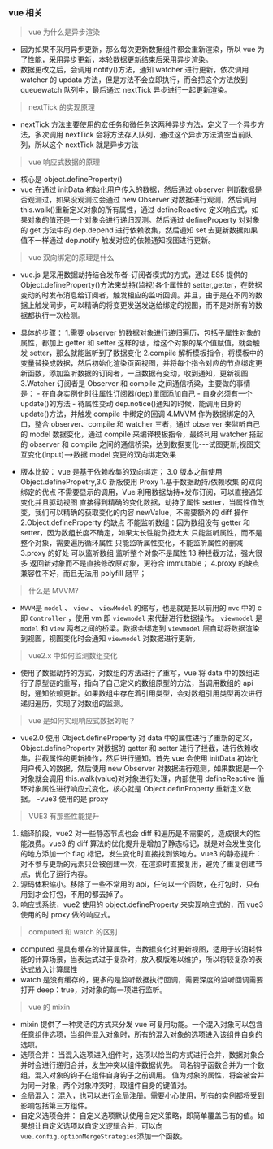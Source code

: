 ### vue 相关

> vue 为什么是异步渲染

- 因为如果不采用异步更新，那么每次更新数据组件都会重新渲染，所以 vue 为了性能，采用异步更新，本轮数据更新结束后采用异步渲染。
- 数据更改之后，会调用 notify()方法，通知 watcher 进行更新，依次调用 watcher 的 updata 方法，但是方法不会立即执行，而会把这个方法放到 queuewatch 队列中，最后通过 nextTick 异步进行一起更新渲染。

> nextTick 的实现原理

- nextTick 方法主要使用的宏任务和微任务这两种异步方法，定义了一个异步方法，多次调用 nextTick 会将方法存入队列，通过这个异步方法清空当前队列，所以这个 nextTick 就是异步方法

> vue 响应式数据的原理

- 核心是 object.defineProperty()
- vue 在通过 initData 初始化用户传入的数据，然后通过 observer 判断数据是否观测过，如果没观测过会通过 new Observer 对数据进行观测，然后调用 this.walk()重新定义对象的所有属性，通过 defineReactive 定义响应式，如果对象的值还是一个对象会进行递归观测。然后通过 defineProperty 对对象的 get 方法中的 dep.depend 进行依赖收集，然后通知 set 去更新数据如果值不一样通过 dep.notify 触发对应的依赖通知视图进行更新。

> vue 双向绑定的原理是什么

- vue.js 是采用数据劫持结合发布者-订阅者模式的方式，通过 ES5 提供的 Object.defineProperty()方法来劫持(监视)各个属性的 setter,getter，在数据变动的时发布消息给订阅者，触发相应的监听回调。并且，由于是在不同的数据上触发同步，可以精确的将变更发送发送给绑定的视图，而不是对所有的数据都执行一次检测。

- 具体的步骤： 1.需要 observer 的数据对象进行递归遍历，包括子属性对象的属性，都加上 getter 和 setter 这样的话，给这个对象的某个值赋值，就会触发 setter，那么就能监听到了数据变化
  2.compile 解析模板指令，将模板中的变量替换成数据，然后初始化渲染页面视图，并将每个指令对应的节点绑定更新函数，添加监听数据的订阅者，一旦数据有变动，收到通知，更新视图
  3.Watcher 订阅者是 Observer 和 compile 之间通信桥梁，主要做的事情是： - 在自身实例化时往属性订阅器(dep)里面添加自己 - 自身必须有一个 update()的方法 - 待属性变动 dep.notice()通知的时候，能调用自身的 update()方法，并触发 compile 中绑定的回调
  4.MVVM 作为数据绑定的入口，整合 observer、compile 和 watcher 三者，通过 observer 来监听自己的 model 数据变化，通过 compile 来编译模板指令，最终利用 watcher 搭起的 observer 和 compile 之间的通信桥梁，达到数据变化---试图更新;视图交互变化(input)-->数据 model 变更的双向绑定效果
- 版本比较： vue 是基于依赖收集的双向绑定； 3.0 版本之前使用 Object.definePropetry,3.0 新版使用 Proxy 1.基于数据劫持/依赖收集 的双向绑定的优点
  不需要显示的调用，Vue 利用数据劫持+发布订阅，可以直接通知变化并且驱动视图
  直接得到精确的变化数据，劫持了属性 setter，当属性值改变，我们可以精确的获取变化的内容 newValue，不需要额外的 diff 操作
  2.Object.defineProperty 的缺点
  不能监听数组：因为数组没有 getter 和 setter，因为数组长度不确定，如果太长性能负担太大
  只能监听属性，而不是整个对象，需要遍历循环属性
  只能监听属性变化，不能监听属性的删减
  3.proxy 的好处
  可以监听数组
  监听整个对象不是属性
  13 种拦截方法，强大很多
  返回新对象而不是直接修改原对象，更符合 immutable；
  4.proxy 的缺点
  兼容性不好，而且无法用 polyfill 磨平；

> 什么是 MVVM?

- `MVVM`是 `model` 、 `view` 、 `viewModel` 的缩写，也是就是把以前用的 `mvc` 中的 c 即 `Controller` ，使用 vm 即 `viewmodel` 来代替进行数据操作。 `viewmodel` 是 `model` 和 `view` 两者之间的桥梁。数据会绑定到 `viewmodel` 层自动将数据渲染到视图，视图变化时会通知 `viewmodel` 对数据进行更新。

> vue2.x 中如何监测数组变化

- 使用了数据劫持的方式，对数组的方法进行了重写，vue 将 data 中的数组进行了原型链的重写，指向了自己定义的数组原型的方法，当调用数组的 api 时，通知依赖更新。如果数组中存在着引用类型，会对数组引用类型再次进行递归遍历，实现了对数组的监测。

> vue 是如何实现响应式数据的呢？

- vue2.0 使用 Object.defineProperty 对 data 中的属性进行了重新的定义， Object.defineProperty 对数据的 getter 和 setter 进行了拦截，进行依赖收集，拦截属性的更新操作，然后进行通知。首先 vue 会使用 initData 初始化用户传入的数据，然后使用 new Observer 对数据进行观测，如果数据是一个对象就会调用 this.walk(value)对对象进行处理，内部使用 defineReactive 循环对象属性进行响应式变化，核心就是 Object.definProperty 重新定义数据。
  -vue3 使用的是 proxy

> VUE3 有那些性能提升

1. 编译阶段，vue2 对一些静态节点也会 diff 和遍历是不需要的，造成很大的性能浪费。vue3 的 diff 算法的优化提升是增加了静态标记，就是对会发生变化的地方添加一个 flag 标记，发生变化时直接找到该地方。vue3 的静态提升：对不参与更新的元素只会被创建一次，在渲染时直接复用，避免了重复创建节点，优化了运行内存。
2. 源码体积缩小。移除了一些不常用的 api，任何以一个函数，在打包时，只有用到才会打包，不用的都去掉了。
3. 响应式系统，vue2 使用的 object.defineProperty 来实现响应式的，而 vue3 使用的时 proxy 做的响应式。

> computed 和 watch 的区别

- computed 是具有缓存的计算属性，当数据变化时更新视图，适用于较消耗性能的计算场景，当表达式过于复杂时，放入模版难以维护，所以将较复杂的表达式放入计算属性
- watch 是没有缓存的，更多的是监听数据执行回调，需要深度的监听回调需要打开 deep：true，对对象的每一项进行监听。

> vue 的 mixin

- mixin 提供了一种灵活的方式来分发 vue 可复用功能。一个混入对象可以包含任意组件选项，当组件混入对象时，所有的混入对象的选项进入该组件自身的选项。
- 选项合并：
  当混入选项进入组件时，选项以恰当的方式进行合并，数据对象合并时会进行递归合并，发生冲突以组件数据优先。
  同名钩子函数合并为一个数组，混入对象的钩子在组件自身钩子之前调用。
  值为对象的属性，将会被合并为同一对象，两个对象冲突时，取组件自身的键值对。
- 全局混入：
  混入，也可以进行全局注册。需要小心使用，所有的实例都将受到影响包括第三方组件。
- 自定义选项合并：
  自定义选项默认使用自定义策略，即简单覆盖已有的值。如果想让自定义选项以自定义逻辑合并，可以向`vue.config.optionMergeStrategies`添加一个函数。
